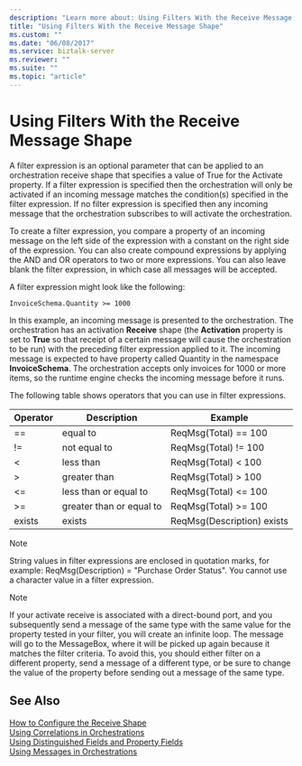 ```yaml
---
description: "Learn more about: Using Filters With the Receive Message Shape"
title: "Using Filters With the Receive Message Shape"
ms.custom: ""
ms.date: "06/08/2017"
ms.service: biztalk-server
ms.reviewer: ""
ms.suite: ""
ms.topic: "article"
---
```

# Using Filters With the Receive Message Shape
A filter expression is an optional parameter that can be applied to an orchestration receive shape that specifies a value of True for the Activate property. If a filter expression is specified then the orchestration will only be activated if an incoming message matches the condition(s) specified in the filter expression. If no filter expression is specified then any incoming message that the orchestration subscribes to will activate the orchestration.  
  
 To create a filter expression, you compare a property of an incoming message on the left side of the expression with a constant on the right side of the expression. You can also create compound expressions by applying the AND and OR operators to two or more expressions. You can also leave blank the filter expression, in which case all messages will be accepted.  
  
 A filter expression might look like the following:  
  
```  
InvoiceSchema.Quantity >= 1000  
```  
  
 In this example, an incoming message is presented to the orchestration. The orchestration has an activation **Receive** shape (the **Activation** property is set to **True** so that receipt of a certain message will cause the orchestration to be run) with the preceding filter expression applied to it. The incoming message is expected to have property called Quantity in the namespace **InvoiceSchema**. The orchestration accepts only invoices for 1000 or more items, so the runtime engine checks the incoming message before it runs.  
  
 The following table shows operators that you can use in filter expressions.  
  
|Operator|Description|Example|  
|--------------|-----------------|-------------|  
|==|equal to|ReqMsg(Total) == 100|  
|!=|not equal to|ReqMsg(Total) != 100|  
|<|less than|ReqMsg(Total) \< 100|  
|>|greater than|ReqMsg(Total) > 100|  
|<=|less than or equal to|ReqMsg(Total) \<= 100|  
|>=|greater than or equal to|ReqMsg(Total) >= 100|  
|exists|exists|ReqMsg(Description) exists|  
  
> [!NOTE]
>  String values in filter expressions are enclosed in quotation marks, for example: ReqMsg(Description) = "Purchase Order Status". You cannot use a character value in a filter expression.  
  
> [!NOTE]
>  If your activate receive is associated with a direct-bound port, and you subsequently send a message of the same type with the same value for the property tested in your filter, you will create an infinite loop. The message will go to the MessageBox, where it will be picked up again because it matches the filter criteria. To avoid this, you should either filter on a different property, send a message of a different type, or be sure to change the value of the property before sending out a message of the same type.  
  
## See Also  
 [How to Configure the Receive Shape](../core/how-to-configure-the-receive-shape.md)   
 [Using Correlations in Orchestrations](../core/using-correlations-in-orchestrations.md)   
 [Using Distinguished Fields and Property Fields](../core/using-distinguished-fields-and-property-fields.md)   
 [Using Messages in Orchestrations](../core/using-messages-in-orchestrations.md)
